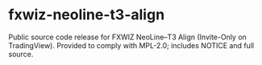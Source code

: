 # fxwiz-neoline-t3-align
Public source code release for FXWIZ NeoLine–T3 Align (Invite-Only on TradingView). Provided to comply with MPL-2.0; includes NOTICE and full source.
